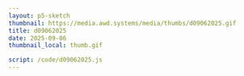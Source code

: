```yaml
---
layout: p5-sketch
thumbnail: https://media.awd.systems/media/thumbs/d09062025.gif
title: d09062025
date: 2025-09-06
thumbnail_local: thumb.gif

script: /code/d09062025.js
---
```

